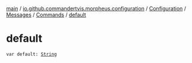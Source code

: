 [main](../../../../index.md) / [io.github.commandertvis.morpheus.configuration](../../../index.md) / [Configuration](../../index.md) / [Messages](../index.md) / [Commands](index.md) / [default](./default.md)

# default

`var default: `[`String`](https://kotlinlang.org/api/latest/jvm/stdlib/kotlin/-string/index.html)